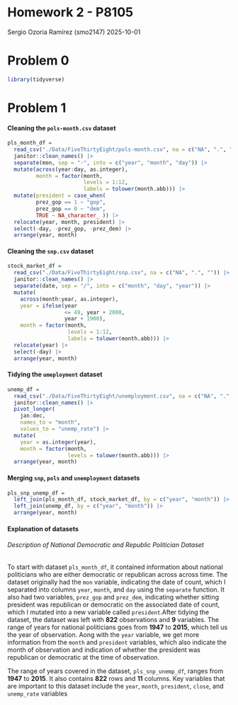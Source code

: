 Homework 2 - P8105
================
Sergio Ozoria Ramírez (smo2147)
2025-10-01

# Problem 0

``` r
library(tidyverse)
```

# Problem 1

#### Cleaning the `pols-month.csv` dataset

``` r
pls_month_df =
  read_csv("./Data/FiveThirtyEight/pols-month.csv", na = c("NA", ".", "")) |> 
  janitor::clean_names() |> 
  separate(mon, sep = "-", into = c("year", "month", "day")) |>
  mutate(across(year:day, as.integer),
         month = factor(month,
                        levels = 1:12,
                        labels = tolower(month.abb))) |> 
  mutate(president = case_when(
         prez_gop == 1 ~ "gop",
         prez_gop == 0 ~ "dem",
         TRUE ~ NA_character_ )) |> 
  relocate(year, month, president) |> 
  select(-day, -prez_gop, -prez_dem) |> 
  arrange(year, month)
```

#### Cleaning the `snp.csv` dataset

``` r
stock_market_df =
  read_csv("./Data/FiveThirtyEight/snp.csv", na = c("NA", ".", "")) |> 
  janitor::clean_names() |> 
  separate(date, sep = "/", into = c("month", "day", "year")) |> 
  mutate(
    across(month:year, as.integer),
    year = ifelse(year 
                  <= 49, year + 2000, 
                  year + 1900),
    month = factor(month, 
                   levels = 1:12, 
                   labels = tolower(month.abb))) |> 
  relocate(year) |> 
  select(-day) |> 
  arrange(year, month)
```

#### Tidying the `umeployment` dataset

``` r
unemp_df =
  read_csv("./Data/FiveThirtyEight/unemployment.csv", na = c("NA", ".", "")) |> 
  janitor::clean_names() |> 
  pivot_longer(
    jan:dec,
    names_to = "month",
    values_to = "unemp_rate") |> 
  mutate(
    year = as.integer(year),
    month = factor(month,
                   levels = tolower(month.abb))) |> 
  arrange(year, month)
```

#### Merging `snp`, `pols` and `unemployment` datasets

``` r
pls_snp_unemp_df =
  left_join(pls_month_df, stock_market_df, by = c("year", "month")) |>
  left_join(unemp_df, by = c("year", "month")) |> 
  arrange(year, month)
```

#### Explanation of datasets

###### Description of National Democratic and Republic Politician Dataset

To start with dataset `pls_month_df`, it contained information about
national politicians who are either democratic or republican across
across time. The dataset originally had the `mon` variable, indicating
the date of count, which I separated into columns `year`, `month`, and
`day` using the `separate` function. It also had two variables,
`prez_gop` and `prez_dem`, indicating whether sitting president was
republican or democratic on the associated date of count, which I
mutated into a new variable called `president`.After tidying the
dataset, the dataset was left with **822** observations and **9**
variables. The range of years for national politicians goes from
**1947** to **2015**, which tell us the year of observation. Aong with
the `year` variable, we get more information from the `month` and
`president` variables, which also indicate the month of observation and
indication of whether the president was republican or democratic at the
time of observation.

The range of years covered in the dataset, `pls_snp_unemp_df`, ranges
from **1947** to **2015**. It also contains **822** rows and **11**
columns. Key variables that are important to this dataset include the
`year`, `month`, `president`, `close`, and `unemp_rate` variables
